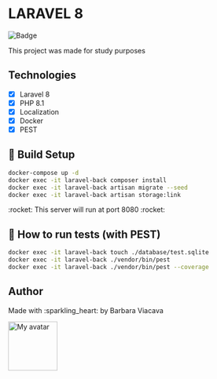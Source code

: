 # LARAVEL 8

![Badge](https://img.shields.io/badge/coverage-96.6%25-green?style=flat-square)

<p>This project was made for study purposes</p>

## Technologies

- [x] Laravel 8
- [x] PHP 8.1
- [x] Localization
- [x] Docker
- [x] PEST

## :cake: Build Setup
```bash
docker-compose up -d
docker exec -it laravel-back composer install
docker exec -it laravel-back artisan migrate --seed
docker exec -it laravel-back artisan storage:link
```

<p>:rocket: This server will run at port 8080 :rocket:</p>

## :muscle: How to run tests (with PEST)
```bash
docker exec -it laravel-back touch ./database/test.sqlite
docker exec -it laravel-back ./vendor/bin/pest
docker exec -it laravel-back ./vendor/bin/pest --coverage
```

## Author
<p>Made with :sparkling_heart: by Barbara Viacava</p>
<img src="https://avatars.githubusercontent.com/u/25326917?v=4" style="width:100px;" alt="My avatar">